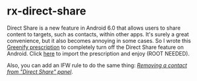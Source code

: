 # rx-direct-share

Direct Share is a new feature in Android 6.0 that allows users to share content to targets, such as contacts, within other apps. It's surely a great convenience, but it also becomes annoying in some cases. So I wrote this [Greenify prescription](https://greenify.github.io/) to completely turn off the Direct Share feature on Android. Click [here](https://greenify.github.io/printempw/rx-direct-share) to import the prescription and enjoy (ROOT NEEDED).

Also, you can add an IFW rule to do the same thing: *[Removing a contact from "Direct Share" panel](https://android.stackexchange.com/questions/128053/removing-a-contact-from-direct-share-panel)*.
